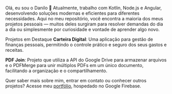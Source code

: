 Olá, eu sou o Danilo 👋
Atualmente, trabalho com Kotlin, Node.js e Angular, desenvolvendo soluções modernas e eficientes para diferentes necessidades.
Aqui no meu repositório, você encontra a maioria dos meus projetos pessoais — muitos deles surgiram para resolver demandas do dia a dia ou simplesmente por curiosidade e vontade de aprender algo novo.

Projetos em Destaque
**Carteira Digital**:
Uma aplicação para gestão de finanças pessoais, permitindo o controle prático e seguro dos seus gastos e receitas.

**PDF Join**:
Projeto que utiliza a API do Google Drive para armazenar arquivos e o PDFMerge para unir múltiplos PDFs em um único documento, facilitando a organização e o compartilhamento.

Quer saber mais sobre mim, entrar em contato ou conhecer outros projetos?
Acesse meu [portfólio](https://portfolio-danilo.web.app/home), hospedado no Google Firebase.
